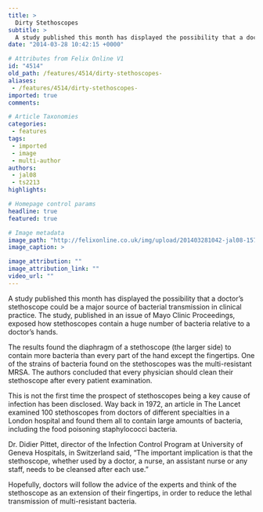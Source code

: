 ```yaml
---
title: >
  Dirty Stethoscopes
subtitle: >
  A study published this month has displayed the possibility that a doctor’s stethoscope could be a major source of bacterial transmission in clinical practice.
date: "2014-03-28 10:42:15 +0000"

# Attributes from Felix Online V1
id: "4514"
old_path: /features/4514/dirty-stethoscopes-
aliases:
 - /features/4514/dirty-stethoscopes-
imported: true
comments:

# Article Taxonomies
categories:
 - features
tags:
 - imported
 - image
 - multi-author
authors:
 - jal08
 - ts2213
highlights:

# Homepage control params
headline: true
featured: true

# Image metadata
image_path: "http://felixonline.co.uk/img/upload/201403281042-jal08-1573_doctor_stethescope.jpg"
image_caption: >

image_attribution: ""
image_attribution_link: ""
video_url: ""
---
```


A study published this month has displayed the possibility that a doctor’s stethoscope could be a major source of bacterial transmission in clinical practice. The study, published in an issue of Mayo Clinic Proceedings, exposed how stethoscopes contain a huge number of bacteria relative to a doctor’s hands.

The results found the diaphragm of a stethoscope (the larger side) to contain more bacteria than every part of the hand except the fingertips. One of the strains of bacteria found on the stethoscopes was the multi-resistant MRSA. The authors concluded that every physician should clean their stethoscope after every patient examination.

This is not the first time the prospect of stethoscopes being a key cause of infection has been disclosed. Way back in 1972, an article in The Lancet examined 100 stethoscopes from doctors of different specialties in a London hospital and found them all to contain large amounts of bacteria, including the food poisoning staphylococci bacteria.

Dr. Didier Pittet, director of the Infection Control Program at University of Geneva Hospitals, in Switzerland said, “The important implication is that the stethoscope, whether used by a doctor, a nurse, an assistant nurse or any staff, needs to be cleansed after each use.”

Hopefully, doctors will follow the advice of the experts and think of the stethoscope as an extension of their fingertips, in order to reduce the lethal transmission of multi-resistant bacteria.
